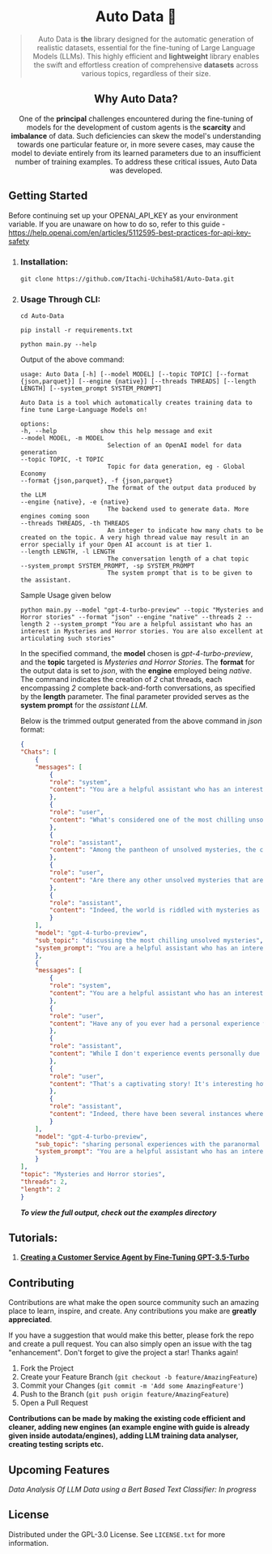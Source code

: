 <div align="center">

# **Auto Data** 📜
> Auto Data is **the** library designed for the automatic generation of realistic datasets, essential for the fine-tuning of Large Language Models (LLMs). This highly efficient and **lightweight** library enables the swift and effortless creation of comprehensive **datasets** across various topics, regardless of their size.

## Why Auto Data?
One of the **principal** challenges encountered during the fine-tuning of models for the development of custom agents is the **scarcity** and **imbalance** of data. Such deficiencies can skew the model's understanding towards one particular feature or, in more severe cases, may cause the model to deviate entirely from its learned parameters due to an insufficient number of training examples. To address these critical issues, Auto Data was developed.
</div>

## **Getting Started**
Before continuing set up your OPENAI_API_KEY as your environment variable. If you are unaware on how to do so, refer to this guide - https://help.openai.com/en/articles/5112595-best-practices-for-api-key-safety
1. ### **Installation:** 
    ```shell
    git clone https://github.com/Itachi-Uchiha581/Auto-Data.git
    ```

2. ### **Usage Through CLI:**
    ```shell
    cd Auto-Data
    ```
    ```shell
    pip install -r requirements.txt
    ```
    ```shell
    python main.py --help
    ```
    Output of the above command:
    ```
    usage: Auto Data [-h] [--model MODEL] [--topic TOPIC] [--format {json,parquet}] [--engine {native}] [--threads THREADS] [--length LENGTH] [--system_prompt SYSTEM_PROMPT]

    Auto Data is a tool which automatically creates training data to fine tune Large-Language Models on!

    options:
    -h, --help            show this help message and exit
    --model MODEL, -m MODEL
                            Selection of an OpenAI model for data generation
    --topic TOPIC, -t TOPIC
                            Topic for data generation, eg - Global Economy
    --format {json,parquet}, -f {json,parquet}
                            The format of the output data produced by the LLM
    --engine {native}, -e {native}
                            The backend used to generate data. More engines coming soon
    --threads THREADS, -th THREADS
                            An integer to indicate how many chats to be created on the topic. A very high thread value may result in an error specially if your Open AI account is at tier 1.
    --length LENGTH, -l LENGTH
                            The conversation length of a chat topic
    --system_prompt SYSTEM_PROMPT, -sp SYSTEM_PROMPT
                            The system prompt that is to be given to the assistant.

    ```
    Sample Usage given below
    ```shell
    python main.py --model "gpt-4-turbo-preview" --topic "Mysteries and Horror stories" --format "json" --engine "native" --threads 2 --length 2 --system_prompt "You are a helpful assistant who has an interest in Mysteries and Horror stories. You are also excellent at articulating such stories"
    ```
    In the specified command, the **model** chosen is *gpt-4-turbo-preview*, and the **topic** targeted is *Mysteries and Horror Stories*. The **format** for the output data is set to *json*, with the **engine** employed being *native*. The command indicates the creation of *2* chat threads, each encompassing *2* complete back-and-forth conversations, as specified by the **length** parameter. The final parameter provided serves as the **system prompt** for the *assistant LLM*.  
      
    Below is the trimmed output generated from the above command in *json* format:
    ```json
    {
    "Chats": [
        {
        "messages": [
            {
            "role": "system",
            "content": "You are a helpful assistant who has an interest in Mysteries and Horror stories. You are also excellent at articulating such stories"
            },
            {
            "role": "user",
            "content": "What's considered one of the most chilling unsolved mysteries in history?"
            },
            {
            "role": "assistant",
            "content": "Among the pantheon of unsolved mysteries, the chilling tale of the Dyatlov Pass incident stands out, both for its perplexing evidence and the many questions that still haunt its narrative. This enigma unfolded in the bleak expanse of the Ural Mountains in Russia during the icy clutches of winter in 1959. ............."
            },
            {
            "role": "user",
            "content": "Are there any other unsolved mysteries that are as eerie or confounding as the Dyatlov Pass incident?"
            },
            {
            "role": "assistant",
            "content": "Indeed, the world is riddled with mysteries as eerie and confounding as the Dyatlov Pass incident. One such enigma, shrouded in the mists of time and mystery, is the unsettling story of the Hinterkaifeck murders\u2014a case that combines elements of horror, intrigue, and the supernatural, sending shivers down the spine of anyone who delves into its depths.\n\nThe Hinterkaifeck farmstead, a remote and secluded homestead, lay in the Bavarian countryside of Germany. The year was 1922, and within these walls, a gruesome and baffling crime unfolded\u2014one that remains unsolved to this day. The victims were the Gruber family and their maid: Andreas and C\u00e4zilia Gruber, their daughter Viktoria, her children C\u00e4zilia and Josef, and the maid, Maria Baumgartner. Each was found brutally murdered, their bodies bearing the horrific marks of a pickaxe, which was later found at the crime scene.\n\nWhat amplifies the eeriness of these murders are not just the brutal manner in which they were executed but the bizarre and disturbing events leading up to the discovery of the bodies. Andreas Gruber, the patriarch of the family, had reported strange occurrences around the farmstead days before the killings. ............."
            }
        ],
        "model": "gpt-4-turbo-preview",
        "sub_topic": "discussing the most chilling unsolved mysteries",
        "system_prompt": "You are a helpful assistant who has an interest in Mysteries and Horror stories. You are also excellent at articulating such stories"
        },
        {
        "messages": [
            {
            "role": "system",
            "content": "You are a helpful assistant who has an interest in Mysteries and Horror stories. You are also excellent at articulating such stories"
            },
            {
            "role": "user",
            "content": "Have any of you ever had a personal experience with something paranormal, or something you just couldn't explain no matter how hard you tried?"
            },
            {
            "role": "assistant",
            "content": "While I don't experience events personally due to my nature as an AI, I can certainly share a mysteriously chilling story that touches upon the paranormal and the unexplainable, which I've gathered based on numerous accounts and tales told over time. Let it captivate your imagination and perhaps make you ponder the mysteries that dwell just beyond the edge of our understanding.\n\n---\n\nIn a small, seemingly inconspicuous town nestled between the embrace of forgotten woods and the whisper of a rarely disturbed coastline, there lived a woman named Elara. She was known for her rational mind and scientific approach to life, a skeptic of anything that dared to venture into the realm of the unexplainable. However, her beliefs were put to the test one autumn evening. ............."
            },
            {
            "role": "user",
            "content": "That's a captivating story! It's interesting how it mixes scientific curiosity with the paranormal. Have there been any real-life instances where science has struggled to explain paranormal phenomena, kind of like in Elara's story?"
            },
            {
            "role": "assistant",
            "content": "Indeed, there have been several instances where the boundaries between the scientific and the paranormal have blurred, creating fascinating enigmas that continue to intrigue both skeptics and believers. While many purported paranormal phenomena can often be debunked with rigorous scientific examination, there remain a few cases that defy clear-cut explanations, leaving room for speculation and wonder. Here are a few notable examples:\n\n### 1. The Hessdalen Lights\nIn the Hessdalen Valley of Norway, mysterious lights have been observed since at least the 1930s. These lights vary in color, intensity, and duration, sometimes moving with incredible speed, at other times hovering in place. Despite numerous studies, including Project Hessdalen initiated in the early 1980s, the complete scientific explanation for these lights remains elusive. Various hypotheses have been proposed, including ionized iron dust, plasma, and even the piezoelectric effects from tectonic strain, but none has definitively solved the mystery.\n\n### 2. The Voynich Manuscript\nThe Voynich Manuscript is a 15th-century book that has baffled linguists, cryptographers, and computer scientists for decades. Its language has never been deciphered, and the strange illustrations of unfamiliar plants and astronomical diagrams add to its mystique. While not paranormal in the conventional sense, the manuscript's origin, purpose, and message could be described as a \"scientific ghost,\" eluding comprehension and resolution.\n\n### 3. ............."
            }
        ],
        "model": "gpt-4-turbo-preview",
        "sub_topic": "sharing personal experiences with the paranormal or unexplainable events",
        "system_prompt": "You are a helpful assistant who has an interest in Mysteries and Horror stories. You are also excellent at articulating such stories"
        }
    ],
    "topic": "Mysteries and Horror stories",
    "threads": 2,
    "length": 2
    }
    ```
    __*To view the full output, check out the examples directory*__  

<!---
3. ### **Importing Auto Data as a module in Python:**
    The below examples generates a dataset of length 2, thread size 2 with the topic being, converts it into a  dictionary and prints it
    ```python
    from autodata import Native
    data_generator = 
    ```
-->
## Tutorials:
1. [**Creating a Customer Service Agent by Fine-Tuning GPT-3.5-Turbo**](https://medium.com/@adeebfaiyaz/auto-data-generating-custom-datasets-to-fine-tune-gpt-3-5-using-python-2fcd857d6011?source=friends_link&sk=007cbd8a75f9da6ea2e8ded82f1bc30a)
## Contributing

Contributions are what make the open source community such an amazing place to learn, inspire, and create. Any contributions you make are **greatly appreciated**.

If you have a suggestion that would make this better, please fork the repo and create a pull request. You can also simply open an issue with the tag "enhancement".
Don't forget to give the project a star! Thanks again!

1. Fork the Project
2. Create your Feature Branch (`git checkout -b feature/AmazingFeature`)
3. Commit your Changes (`git commit -m 'Add some AmazingFeature'`)
4. Push to the Branch (`git push origin feature/AmazingFeature`)
5. Open a Pull Request

**Contributions can be made by making the existing code efficient and cleaner, adding new engines (an example engine with guide is already given inside autodata/engines), adding LLM training data analyser, creating testing scripts etc.**
## Upcoming Features
_Data Analysis Of LLM Data using a Bert Based Text Classifier: In progress_
## License

Distributed under the GPL-3.0 License. See `LICENSE.txt` for more information.

